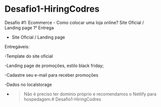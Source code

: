 # Desafio1-HiringCodres
Desafio #1: Ecommerce - Como colocar uma loja online? Site Oficial / Landing page
1° Entrega 

- Site Oficial / Landing page  

Entregáveis: 

-Template do site oficial 

-Landing page de promoções, estilo black friday; 

-Cadastre seu e-mail para receber promoções 

-Dados no localstorage

- >Não é preciso ter domínio próprio e recomendamos o Netlify para hospedagem.# Desafio1-HiringCodres

